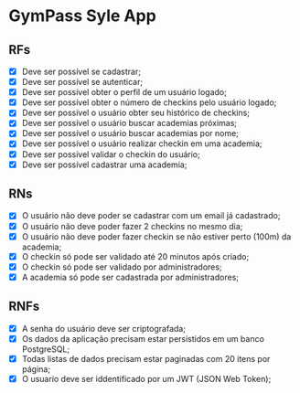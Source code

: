 # GymPass Syle App

## RFs

- [x] Deve ser possível se cadastrar;
- [x] Deve ser possível se autenticar;
- [x] Deve ser possível obter o perfil de um usuário logado;
- [x] Deve ser possível obter o número de checkins pelo usuário logado;
- [x] Deve ser possível o usuário obter seu histórico de checkins;
- [x] Deve ser possível o usuário buscar academias próximas;
- [x] Deve ser possível o usuário buscar academias por nome;
- [x] Deve ser possível o usuário realizar checkin em uma academia;
- [x] Deve ser possível validar o checkin do usuário;
- [x] Deve ser possível cadastrar uma academia;

## RNs

- [x] O usuário não deve poder se cadastrar com um email já cadastrado;
- [x] O usuário não deve poder fazer 2 checkins no mesmo dia;
- [x] O usuário não deve poder fazer checkin se não estiver perto (100m) da academia;
- [x] O checkin só pode ser validado até 20 minutos após criado;
- [x] O checkin só pode ser validado por administradores;
- [x] A academia só pode ser cadastrada por administradores;

## RNFs

- [x] A senha do usuário deve ser criptografada;
- [x] Os dados da aplicação precisam estar persistidos em um banco PostgreSQL;
- [x] Todas listas de dados precisam estar paginadas com 20 itens por página;
- [x] O usuario deve ser iddentificado por um JWT (JSON Web Token);
